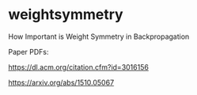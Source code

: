 # weightsymmetry
How Important is Weight Symmetry in Backpropagation

Paper PDFs:

https://dl.acm.org/citation.cfm?id=3016156

https://arxiv.org/abs/1510.05067


